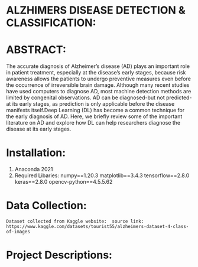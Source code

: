# ALZHIMERS DISEASE DETECTION & CLASSIFICATION:
# ABSTRACT: 
The accurate diagnosis of Alzheimer’s disease (AD) plays an important role in patient treatment, especially at the disease’s early stages, because risk awareness allows the patients to undergo preventive measures even before the occurrence of irreversible brain damage. Although many recent studies have used computers to diagnose AD, most machine detection methods are limited by congenital observations. AD can be diagnosed-but not predicted-at its early stages, as prediction is only applicable before the disease manifests itself.Deep Learning (DL) has become a common technique for the early diagnosis of AD. Here, we briefly
review some of the important literature on AD and explore how DL can help researchers diagnose the disease
at its early stages.

# Installation:
 1. Anaconda 2021
 2. Required Libaries:
    numpy==1.20.3
    matplotlib==3.4.3
    tensorflow==2.8.0
    keras==2.8.0
    opencv-python==4.5.5.62

# Data Collection:  
    Dataset collected from Kaggle website:  source link: https://www.kaggle.com/datasets/tourist55/alzheimers-dataset-4-class-of-images

# Project Descriptions:
